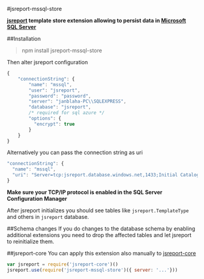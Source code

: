 #jsreport-mssql-store

**[jsreport](https://github.com/jsreport/jsreport) template store extension allowing to persist data in [Microsoft SQL Server](https://www.microsoft.com/en/server-cloud/products/sql-server/)**


##Installation

> npm install jsreport-mssql-store

Then alter jsreport configuration 
```js
{
	"connectionString": { 
	    "name": "mssql",
        "user": "jsreport",
        "password": "password",
        "server": "janblaha-PC\\SQLEXPRESS",
        "database": "jsreport",
        /* required for sql azure */
        "options": {
          "encrypt": true
        }
    }
}
```

Alternatively you can pass the connection string as uri
```js
"connectionString": {
  "name": "mssql",
  "uri": "Server=tcp:jsreport.database.windows.net,1433;Initial Catalog=jsreport;Persist Security Info=False;User ID=myuser;Password=password;MultipleActiveResultSets=False;Encrypt=True;"
}
```

**Make sure your TCP/IP protocol is enabled in the SQL Server Configuration Manager**

After jsreport initializes you should see tables like `jsreport.TemplateType` and others in `jsreport` database.

##Schema changes
If you do changes to the database schema by enabling additional extensions you need to drop the affected tables and let jsreport to reinitialize them. 

##jsreport-core
You can apply this extension also manually to [jsreport-core](https://github.com/jsreport/jsreport-core)

```js
var jsreport = require('jsreport-core')()
jsreport.use(require('jsreport-mssql-store')({ server: '...'}))
```




